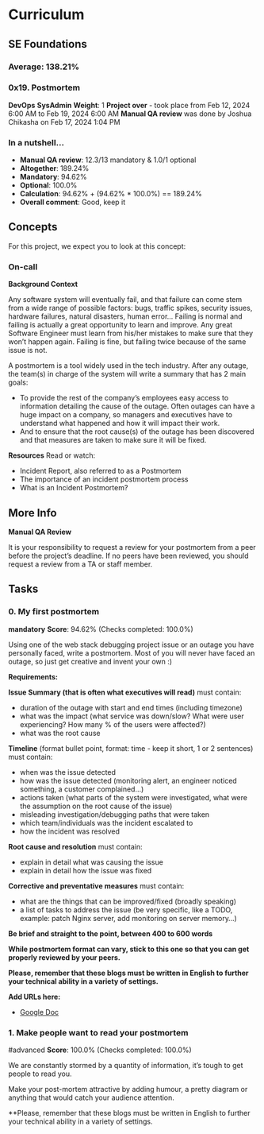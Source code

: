 # Curriculum
## SE Foundations
### Average: 138.21%
### 0x19. Postmortem

**DevOps**
**SysAdmin**
**Weight**: 1
**Project over** - took place from Feb 12, 2024 6:00 AM to Feb 19, 2024 6:00 AM
**Manual QA review** was done by Joshua Chikasha on Feb 17, 2024 1:04 PM

### In a nutshell…
- **Manual QA review**: 12.3/13 mandatory & 1.0/1 optional
- **Altogether**: 189.24%
- **Mandatory**: 94.62%
- **Optional**: 100.0%
- **Calculation**: 94.62% + (94.62% * 100.0%) == 189.24%
- **Overall comment**: Good, keep it

## Concepts
For this project, we expect you to look at this concept:

### On-call
**Background Context**

Any software system will eventually fail, and that failure can come stem from a wide range of possible factors: bugs, traffic spikes, security issues, hardware failures, natural disasters, human error… Failing is normal and failing is actually a great opportunity to learn and improve. Any great Software Engineer must learn from his/her mistakes to make sure that they won’t happen again. Failing is fine, but failing twice because of the same issue is not.

A postmortem is a tool widely used in the tech industry. After any outage, the team(s) in charge of the system will write a summary that has 2 main goals:

- To provide the rest of the company’s employees easy access to information detailing the cause of the outage. Often outages can have a huge impact on a company, so managers and executives have to understand what happened and how it will impact their work.
- And to ensure that the root cause(s) of the outage has been discovered and that measures are taken to make sure it will be fixed.

**Resources**
Read or watch:
- Incident Report, also referred to as a Postmortem
- The importance of an incident postmortem process
- What is an Incident Postmortem?

## More Info
**Manual QA Review**

It is your responsibility to request a review for your postmortem from a peer before the project’s deadline. If no peers have been reviewed, you should request a review from a TA or staff member.

## Tasks
### 0. My first postmortem
**mandatory**
**Score**: 94.62% (Checks completed: 100.0%)

Using one of the web stack debugging project issue or an outage you have personally faced, write a postmortem. Most of you will never have faced an outage, so just get creative and invent your own :)

**Requirements:**

**Issue Summary (that is often what executives will read)** must contain:
- duration of the outage with start and end times (including timezone)
- what was the impact (what service was down/slow? What were user experiencing? How many % of the users were affected?)
- what was the root cause

**Timeline** (format bullet point, format: time - keep it short, 1 or 2 sentences) must contain:
- when was the issue detected
- how was the issue detected (monitoring alert, an engineer noticed something, a customer complained…)
- actions taken (what parts of the system were investigated, what were the assumption on the root cause of the issue)
- misleading investigation/debugging paths that were taken
- which team/individuals was the incident escalated to
- how the incident was resolved

**Root cause and resolution** must contain:
- explain in detail what was causing the issue
- explain in detail how the issue was fixed

**Corrective and preventative measures** must contain:
- what are the things that can be improved/fixed (broadly speaking)
- a list of tasks to address the issue (be very specific, like a TODO, example: patch Nginx server, add monitoring on server memory…)

**Be brief and straight to the point, between 400 to 600 words**

**While postmortem format can vary, stick to this one so that you can get properly reviewed by your peers.**

**Please, remember that these blogs must be written in English to further your technical ability in a variety of settings.**

**Add URLs here:**
- [Google Doc](https://docs.google.com/document/d/1SxEiO9ZU6RKggyqi-YxhyB9JfJf3qVbwfq10-5w-cWU/edit?usp=sharing)

### 1. Make people want to read your postmortem
#advanced
**Score**: 100.0% (Checks completed: 100.0%)

We are constantly stormed by a quantity of information, it’s tough to get people to read you.

Make your post-mortem attractive by adding humour, a pretty diagram or anything that would catch your audience attention.

**Please, remember that these blogs must be written in English to further your technical ability in a variety of settings.
